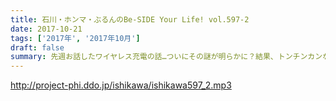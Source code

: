 ```yaml
---
title: 石川・ホンマ・ぶるんのBe-SIDE Your Life! vol.597-2
date: 2017-10-21
tags: ['2017年', '2017年10月']
draft: false
summary: 先週お話したワイヤレス充電の話…ついにその謎が明らかに？結果、トンチンカンな会話をお楽しみ下さい。MIURA
---
```


http://project-phi.ddo.jp/ishikawa/ishikawa597_2.mp3
